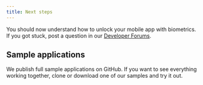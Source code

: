 ```yaml
---
title: Next steps
---
```

You should now understand how to unlock your mobile app with biometrics. If you got stuck, post a question in our [Developer Forums](https://devforum.okta.com).

## Sample applications

We publish full sample applications on GitHub. If you want to see everything working together, clone or download one of our samples and try it out.

<StackSelector snippet="samples"/>
